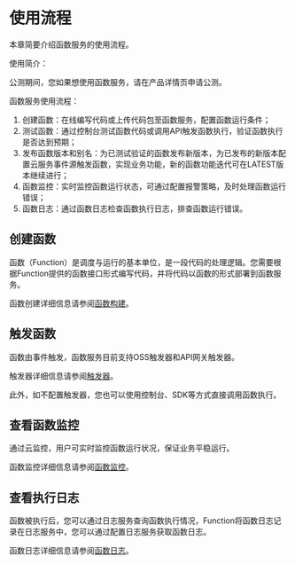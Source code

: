 # 使用流程

本章简要介绍函数服务的使用流程。

使用简介：

公测期间，您如果想使用函数服务，请在产品详情页申请公测。

函数服务使用流程：

1. 创建函数：在线编写代码或上传代码包至函数服务，配置函数运行条件；
2. 测试函数：通过控制台测试函数代码或调用API触发函数执行，验证函数执行是否达到预期；
3. 发布函数版本和别名：为已测试验证的函数发布新版本，为已发布的新版本配置云服务事件源触发函数，实现业务功能，新的函数功能迭代可在LATEST版本继续进行；
3. 函数监控：实时监控函数运行状态，可通过配置报警策略，及时处理函数运行错误；
4. 函数日志：通过函数日志检查函数执行日志，排查函数运行错误。

 

## 创建函数

函数（Function）是调度与运行的基本单位，是一段代码的处理逻辑。您需要根据Function提供的函数接口形式编写代码，并将代码以函数的形式部署到函数服务。

函数创建详细信息请参阅[函数构建](../Operation-Guide/buildfunction/config-function.md)。

 
## 触发函数

函数由事件触发，函数服务目前支持OSS触发器和API网关触发器。

触发器详细信息请参阅[触发器](../Operation-Guide/invokefunction/triggermanagement/triggeroverview.md)。

此外，如不配置触发器，您也可以使用控制台、SDK等方式直接调用函数执行。

## 查看函数监控

通过云监控，用户可实时监控函数运行状况，保证业务平稳运行。

函数监控详细信息请参阅[函数监控](../Operation-Guide/monitor.md)。

## 查看执行日志

函数被执行后，您可以通过日志服务查询函数执行情况，Function将函数日志记录在日志服务中，您可以通过配置日志服务获取函数日志。

函数日志详细信息请参阅[函数日志](../Operation-Guide/function-log.md)。




